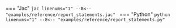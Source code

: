 === "Jac"
    ```jac linenums="1"
    --8<-- "examples/reference/report_statements.jac"
    ```
=== "Python"
    ```python linenums="1"
    --8<-- "examples/reference/report_statements.py"
    ```
